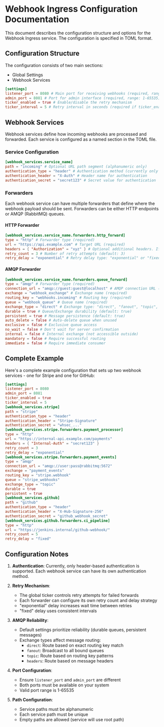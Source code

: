 # Webhook Ingress Configuration Documentation

This document describes the configuration structure and options for the Webhook Ingress service. The configuration is specified in TOML format.

## Configuration Structure

The configuration consists of two main sections:
- Global Settings
- Webhook Services

```toml
[settings]
listener_port = 8080 # Main port for receiving webhooks (required, range: 1-65535)
admin_port = 8081 # Port for admin interface (required, range: 1-65535)
ticker_enabled = true # Enable/disable the retry mechanism
ticker_interval = 5 # Retry interval in seconds (required if ticker_enabled = true)
```

## Webhook Services

Webhook services define how incoming webhooks are processed and forwarded. Each service is configured as a named section in the TOML file.

### Service Configuration
```toml
[webhook_services.service_name]
path = "incoming" # Optional URL path segment (alphanumeric only)
authentication_type = "header" # Authentication method (currently only "header" supported)
authentication_header = "X-Auth" # Header name for authentication
authentication_secret = "secret123" # Secret value for authentication
```

### Forwarders

Each webhook service can have multiple forwarders that define where the webhook payload should be sent. Forwarders can be either HTTP endpoints or AMQP (RabbitMQ) queues.

#### HTTP Forwarder

```toml
[webhook_services.service_name.forwarders.http_forward]
type = "http" # Forwarder type (required)
url = "https://api.example.com" # Target URL (required)
headers = { "Authorization" = "xyz" } # Optional additional headers. If a header is already a part of the webhook, it will be overwritten with values from this list.
retry_count = 3 # Number of retry attempts (default: 3)
retry_delay = "exponential" # Retry delay type: "exponential" or "fixed" (default: "exponential")
```

#### AMQP Forwarder

```toml
[webhook_services.service_name.forwarders.queue_forward]
type = "amqp" # Forwarder type (required)
connection_url = "amqp://guest:guest@localhost" # AMQP connection URL (required)
exchange = "webhook_exchange" # Exchange name (required)
routing_key = "webhooks.incoming" # Routing key (required)
queue = "webhook_queue" # Queue name (required)
exchange_type = "direct" # Exchange type: "direct", "fanout", "topic", or "headers" (default: "direct")
durable = true # Queue/Exchange durability (default: true)
persistent = true # Message persistence (default: true)
auto_delete = false # Auto-delete queue when unused
exclusive = false # Exclusive queue access
no_wait = false # Don't wait for server confirmation
internal = false # Internal exchange (not accessible outside)
mandatory = false # Require successful routing
immediate = false # Require immediate consumer
```


## Complete Example

Here's a complete example configuration that sets up two webhook services - one for Stripe and one for GitHub:
```toml
[settings]
listener_port = 8080
admin_port = 8081
ticker_enabled = true
ticker_interval = 5
[webhook_services.stripe]
path = "stripe"
authentication_type = "header"
authentication_header = "Stripe-Signature"
authentication_secret = "whsec_..."
[webhook_services.stripe.forwarders.payment_processor]
type = "http"
url = "https://internal-api.example.com/payments"
headers = { "Internal-Auth" = "secret123" }
retry_count = 3
retry_delay = "exponential"
[webhook_services.stripe.forwarders.payment_events]
type = "amqp"
connection_url = "amqp://user:pass@rabbitmq:5672"
exchange = "payment_events"
routing_key = "stripe.webhook"
queue = "stripe_webhooks"
exchange_type = "topic"
durable = true
persistent = true
[webhook_services.github]
path = "github"
authentication_type = "header"
authentication_header = "X-Hub-Signature-256"
authentication_secret = "github_webhook_secret"
[webhook_services.github.forwarders.ci_pipeline]
type = "http"
url = "https://jenkins.internal/github-webhook/"
retry_count = 5
retry_delay = "fixed"
```


## Configuration Notes

1. **Authentication**: Currently, only header-based authentication is supported. Each webhook service can have its own authentication method.

2. **Retry Mechanism**: 
   - The global ticker controls retry attempts for failed forwards
   - Each forwarder can configure its own retry count and delay strategy
   - "exponential" delay increases wait time between retries
   - "fixed" delay uses consistent intervals

3. **AMQP Reliability**:
   - Default settings prioritize reliability (durable queues, persistent messages)
   - Exchange types affect message routing:
     - `direct`: Route based on exact routing key match
     - `fanout`: Broadcast to all bound queues
     - `topic`: Route based on routing key patterns
     - `headers`: Route based on message headers

4. **Port Configuration**:
   - Ensure `listener_port` and `admin_port` are different
   - Both ports must be available on your system
   - Valid port range is 1-65535

5. **Path Configuration**:
   - Service paths must be alphanumeric
   - Each service path must be unique
   - Empty paths are allowed (service will use root path)
